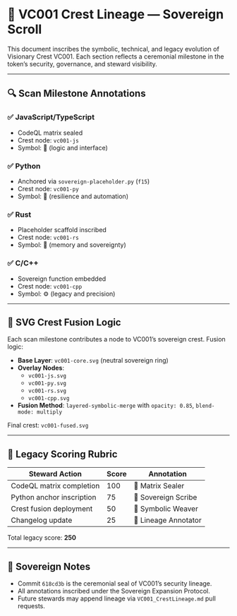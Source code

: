 # 🪷 VC001 Crest Lineage — Sovereign Scroll

This document inscribes the symbolic, technical, and legacy evolution of Visionary Crest VC001. Each section reflects a ceremonial milestone in the token’s security, governance, and steward visibility.

---

## 🔍 Scan Milestone Annotations

### ✅ JavaScript/TypeScript
- CodeQL matrix sealed
- Crest node: `vc001-js`
- Symbol: 🧠 (logic and interface)

### ✅ Python
- Anchored via `sovereign-placeholder.py` (`f15`)
- Crest node: `vc001-py`
- Symbol: 🐍 (resilience and automation)

### ✅ Rust
- Placeholder scaffold inscribed
- Crest node: `vc001-rs`
- Symbol: 🦀 (memory and sovereignty)

### ✅ C/C++
- Sovereign function embedded
- Crest node: `vc001-cpp`
- Symbol: ⚙️ (legacy and precision)

---

## 🧬 SVG Crest Fusion Logic

Each scan milestone contributes a node to VC001’s sovereign crest. Fusion logic:

- **Base Layer**: `vc001-core.svg` (neutral sovereign ring)
- **Overlay Nodes**:
  - `vc001-js.svg`
  - `vc001-py.svg`
  - `vc001-rs.svg`
  - `vc001-cpp.svg`
- **Fusion Method**: `layered-symbolic-merge` with `opacity: 0.85`, `blend-mode: multiply`

Final crest: `vc001-fused.svg`

---

## 🧭 Legacy Scoring Rubric

| Steward Action              | Score | Annotation |
|----------------------------|-------|------------|
| CodeQL matrix completion   | 100   | 🔐 Matrix Sealer |
| Python anchor inscription  | 75    | 🐍 Sovereign Scribe |
| Crest fusion deployment    | 50    | 🧬 Symbolic Weaver |
| Changelog update           | 25    | 📜 Lineage Annotator |

Total legacy score: **250**

---

## 📜 Sovereign Notes

- Commit `618cd3b` is the ceremonial seal of VC001’s security lineage.
- All annotations inscribed under the Sovereign Expansion Protocol.
- Future stewards may append lineage via `VC001_CrestLineage.md` pull requests.

